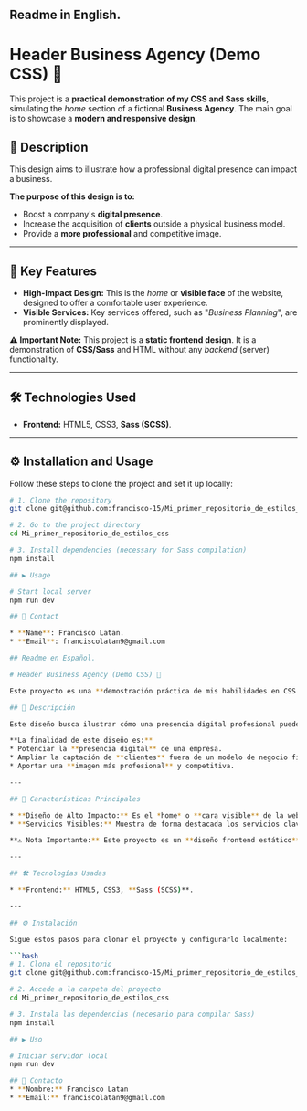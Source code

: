 ## Readme in English.

# Header Business Agency (Demo CSS) 🎨

This project is a **practical demonstration of my CSS and Sass skills**, simulating the *home* section of a fictional **Business Agency**. The main goal is to showcase a **modern and responsive design**.

## 📝 Description

This design aims to illustrate how a professional digital presence can impact a business.

**The purpose of this design is to:**
* Boost a company's **digital presence**.
* Increase the acquisition of **clients** outside a physical business model.
* Provide a **more professional** and competitive image.

---

## 🌟 Key Features

* **High-Impact Design:** This is the *home* or **visible face** of the website, designed to offer a comfortable user experience.
* **Visible Services:** Key services offered, such as "*Business Planning*", are prominently displayed.

**⚠️ Important Note:** This project is a **static frontend design**. It is a demonstration of **CSS/Sass** and HTML without any *backend* (server) functionality.

---

## 🛠️ Technologies Used

* **Frontend:** HTML5, CSS3, **Sass (SCSS)**.

---

## ⚙️ Installation and Usage

Follow these steps to clone the project and set it up locally:

```bash
# 1. Clone the repository
git clone git@github.com:francisco-15/Mi_primer_repositorio_de_estilos_css.git

# 2. Go to the project directory
cd Mi_primer_repositorio_de_estilos_css 

# 3. Install dependencies (necessary for Sass compilation)
npm install

## ▶️ Usage

# Start local server
npm run dev

## 📧 Contact

* **Name**: Francisco Latan.
* **Email**: franciscolatan9@gmail.com

## Readme en Español.

# Header Business Agency (Demo CSS) 🎨

Este proyecto es una **demostración práctica de mis habilidades en CSS y Sass**, simulando la sección *home* de una **Agencia de Negocios** ficticia. El objetivo principal es mostrar un diseño moderno y responsivo.

## 📝 Descripción

Este diseño busca ilustrar cómo una presencia digital profesional puede impactar en un negocio.

**La finalidad de este diseño es:**
* Potenciar la **presencia digital** de una empresa.
* Ampliar la captación de **clientes** fuera de un modelo de negocio físico.
* Aportar una **imagen más profesional** y competitiva.

---

## 🌟 Características Principales

* **Diseño de Alto Impacto:** Es el *home* o **cara visible** de la web, diseñado para ofrecer una experiencia de usuario confortable.
* **Servicios Visibles:** Muestra de forma destacada los servicios clave ofrecidos, como "*Business Planning*".

**⚠️ Nota Importante:** Este proyecto es un **diseño frontend estático**. Es una demostración de **CSS/Sass** y HTML sin ninguna funcionalidad de *backend* (servidor).

---

## 🛠️ Tecnologías Usadas

* **Frontend:** HTML5, CSS3, **Sass (SCSS)**.

---

## ⚙️ Instalación

Sigue estos pasos para clonar el proyecto y configurarlo localmente:

```bash
# 1. Clona el repositorio
git clone git@github.com:francisco-15/Mi_primer_repositorio_de_estilos_css.git

# 2. Accede a la carpeta del proyecto
cd Mi_primer_repositorio_de_estilos_css 

# 3. Instala las dependencias (necesario para compilar Sass)
npm install

## ▶️ Uso

# Iniciar servidor local
npm run dev

## 📧 Contacto
* **Nombre:** Francisco Latan
* **Email:** franciscolatan9@gmail.com
